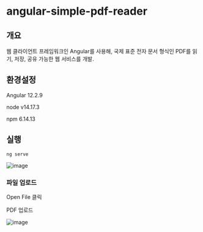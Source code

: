 # angular-simple-pdf-reader


## 개요

웹 클라이언트 프레임워크인 Angular를 사용해, 국제 표준 전자 문서 형식인 PDF를 읽기, 저장, 공유 가능한 웹 서비스를 개발.

## 환경설정

Angular  12.2.9 

node    v14.17.3

npm      6.14.13


## 실행

```
ng serve
```

![image](https://user-images.githubusercontent.com/91445932/146301002-3b28e2fb-3838-4015-9886-96764a094b3d.png)

### 파일 업로드

Open File 클릭

PDF 업로드

![image](https://user-images.githubusercontent.com/91445932/146301100-dec74640-0ba1-434f-b3d4-9af81b080636.png)
